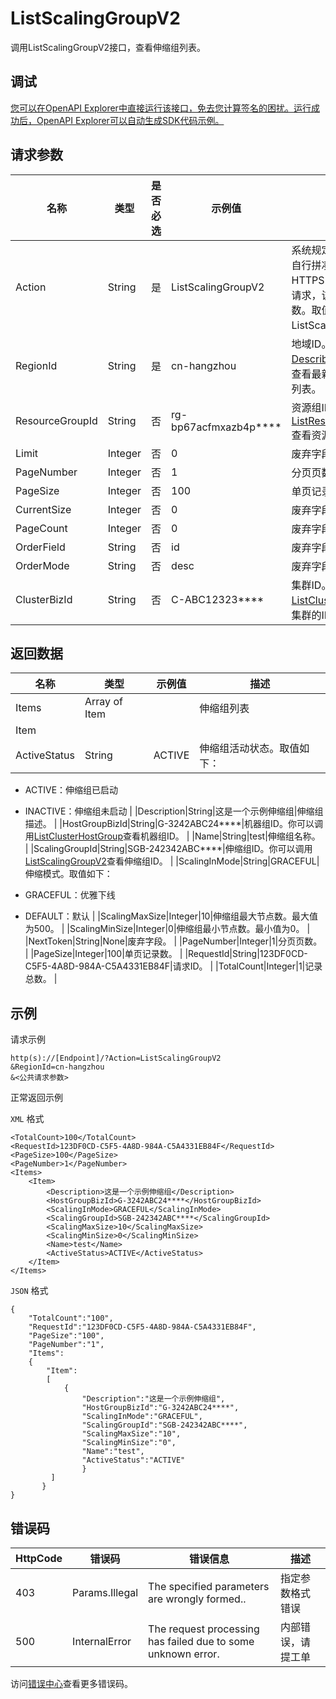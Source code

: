 # ListScalingGroupV2

调用ListScalingGroupV2接口，查看伸缩组列表。

## 调试

[您可以在OpenAPI Explorer中直接运行该接口，免去您计算签名的困扰。运行成功后，OpenAPI Explorer可以自动生成SDK代码示例。](https://api.aliyun.com/#product=Emr&api=ListScalingGroupV2&type=RPC&version=2016-04-08)

## 请求参数

|名称|类型|是否必选|示例值|描述|
|--|--|----|---|--|
|Action|String|是|ListScalingGroupV2|系统规定参数。对于您自行拼凑HTTP或HTTPS URL发起的API请求，该参数为必选参数。取值：ListScalingGroupV2。 |
|RegionId|String|是|cn-hangzhou|地域ID。您可以调用[DescribeRegions](~~25609~~)接口查看最新的阿里云地域列表。 |
|ResourceGroupId|String|否|rg-bp67acfmxazb4p\*\*\*\*|资源组ID。你可以调用[ListResourceGroups](~~158855~~)查看资源组ID。 |
|Limit|Integer|否|0|废弃字段。 |
|PageNumber|Integer|否|1|分页页数。 |
|PageSize|Integer|否|100|单页记录数。 |
|CurrentSize|Integer|否|0|废弃字段。 |
|PageCount|Integer|否|0|废弃字段。 |
|OrderField|String|否|id|废弃字段。 |
|OrderMode|String|否|desc|废弃字段。 |
|ClusterBizId|String|否|C-ABC12323\*\*\*\*|集群ID。您可以调用[ListClusters](~~28147~~)接口查看集群的ID。 |

## 返回数据

|名称|类型|示例值|描述|
|--|--|---|--|
|Items|Array of Item| |伸缩组列表 |
|Item| | | |
|ActiveStatus|String|ACTIVE|伸缩组活动状态。取值如下：

 -   ACTIVE：伸缩组已启动
-   INACTIVE：伸缩组未启动 |
|Description|String|这是一个示例伸缩组|伸缩组描述。 |
|HostGroupBizId|String|G-3242ABC24\*\*\*\*|机器组ID。你可以调用[ListClusterHostGroup](~~128432~~)查看机器组ID。 |
|Name|String|test|伸缩组名称。 |
|ScalingGroupId|String|SGB-242342ABC\*\*\*\*|伸缩组ID。你可以调用[ListScalingGroupV2](~~184367~~)查看伸缩组ID。 |
|ScalingInMode|String|GRACEFUL|伸缩模式。取值如下：

 -   GRACEFUL：优雅下线
-   DEFAULT：默认 |
|ScalingMaxSize|Integer|10|伸缩组最大节点数。最大值为500。 |
|ScalingMinSize|Integer|0|伸缩组最小节点数。最小值为0。 |
|NextToken|String|None|废弃字段。 |
|PageNumber|Integer|1|分页页数。 |
|PageSize|Integer|100|单页记录数。 |
|RequestId|String|123DF0CD-C5F5-4A8D-984A-C5A4331EB84F|请求ID。 |
|TotalCount|Integer|1|记录总数。 |

## 示例

请求示例

```
http(s)://[Endpoint]/?Action=ListScalingGroupV2
&RegionId=cn-hangzhou
&<公共请求参数>
```

正常返回示例

`XML` 格式

```
<TotalCount>100</TotalCount>
<RequestId>123DF0CD-C5F5-4A8D-984A-C5A4331EB84F</RequestId>
<PageSize>100</PageSize>
<PageNumber>1</PageNumber>
<Items>
    <Item>
        <Description>这是一个示例伸缩组</Description>
        <HostGroupBizId>G-3242ABC24****</HostGroupBizId>
        <ScalingInMode>GRACEFUL</ScalingInMode>
        <ScalingGroupId>SGB-242342ABC****</ScalingGroupId>
        <ScalingMaxSize>10</ScalingMaxSize>
        <ScalingMinSize>0</ScalingMinSize>
        <Name>test</Name>
        <ActiveStatus>ACTIVE</ActiveStatus>
    </Item>
</Items>
```

`JSON` 格式

```
{
    "TotalCount":"100",
    "RequestId":"123DF0CD-C5F5-4A8D-984A-C5A4331EB84F",
    "PageSize":"100",
    "PageNumber":"1",
    "Items":
    {
        "Item":
        [
            {
                "Description":"这是一个示例伸缩组",
                "HostGroupBizId":"G-3242ABC24****",
                "ScalingInMode":"GRACEFUL",
                "ScalingGroupId":"SGB-242342ABC****",
                "ScalingMaxSize":"10",
                "ScalingMinSize":"0",
                "Name":"test",
                "ActiveStatus":"ACTIVE"
                }
         ]
       }
}
```

## 错误码

|HttpCode|错误码|错误信息|描述|
|--------|---|----|--|
|403|Params.Illegal|The specified parameters are wrongly formed..|指定参数格式错误|
|500|InternalError|The request processing has failed due to some unknown error.|内部错误，请提工单|

访问[错误中心](https://error-center.alibabacloud.com/status/product/Emr)查看更多错误码。

